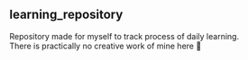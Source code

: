 ## learning_repository

Repository made for myself to track process of daily learning. <br>
There is practically no creative work of mine here 
:monkey:
